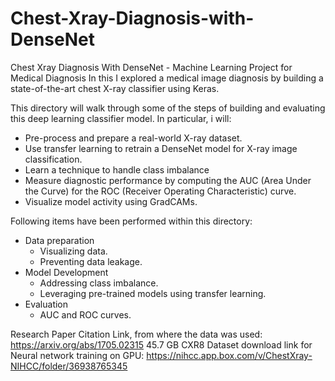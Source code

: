 # Chest-Xray-Diagnosis-with-DenseNet
Chest Xray Diagnosis With DenseNet - Machine Learning Project for Medical Diagnosis
In this I explored a medical image diagnosis by building a state-of-the-art chest X-ray classifier using Keras. 

This directory will walk through some of the steps of building and evaluating this deep learning classifier model. In particular, i will:
- Pre-process and prepare a real-world X-ray dataset.
- Use transfer learning to retrain a DenseNet model for X-ray image classification.
- Learn a technique to handle class imbalance
- Measure diagnostic performance by computing the AUC (Area Under the Curve) for the ROC (Receiver Operating Characteristic) curve.
- Visualize model activity using GradCAMs.

Following items have been performed within this directory: 

- Data preparation
  - Visualizing data.
  - Preventing data leakage.
- Model Development
  - Addressing class imbalance.
  - Leveraging pre-trained models using transfer learning.
- Evaluation
  - AUC and ROC curves.


Research Paper Citation Link, from where the data was used: https://arxiv.org/abs/1705.02315
45.7 GB CXR8 Dataset download link for Neural network training on GPU: https://nihcc.app.box.com/v/ChestXray-NIHCC/folder/36938765345
